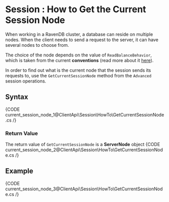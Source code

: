 # Session : How to Get the Current Session Node

When working in a RavenDB cluster, a database can reside on multiple nodes. When the client needs to send a request to the server, it can have several nodes to choose from.

The choice of the node depends on the value of `ReadBalanceBehavior`, which is taken from the current **conventions** (read more about it [here](../../../client-api/configuration/replication)).

In order to find out what is the current node that the session sends its requests to, use the `GetCurrentSessionNode` method  from the `Advanced` session operations.

## Syntax

{CODE current_session_node_1@ClientApi\Session\HowTo\GetCurrentSessionNode.cs /}

### Return Value

The return value of `GetCurrentSessionNode` is a **ServerNode** object
{CODE current_session_node_2@ClientApi\Session\HowTo\GetCurrentSessionNode.cs /}

## Example

{CODE current_session_node_3@ClientApi\Session\HowTo\GetCurrentSessionNode.cs /}
